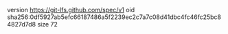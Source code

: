 version https://git-lfs.github.com/spec/v1
oid sha256:0df5927ab5efc66187486a5f2239ec2c7a7c08d41dbc4fc46fc25bc84827d7d8
size 72
